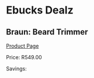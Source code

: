 
# Ebucks Dealz
## Braun: Beard Trimmer
[Product Page](https://www.ebucks.com/web/shop/productSelected.do?prodId=627529440&catId=1186081080)

Price: R549.00

Savings: 


	